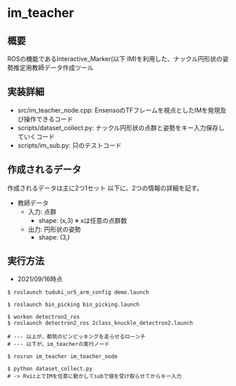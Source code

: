 # im_teacher

## 概要
ROSの機能であるInteractive_Marker(以下 IM)を利用した、ナックル円形状の姿勢推定用教師データ作成ツール

## 実装詳細
- src/im_teacher_node.cpp: EnsensoのTFフレームを視点としたIMを発現及び操作できるコード
- scripts/dataset_collect.py: ナックル円形状の点群と姿勢をキー入力保存していくコード
- scripts/im_sub.py: 只のテストコード

## 作成されるデータ
作成されるデータは主に2つ1セット
以下に、2つの情報の詳細を記す。

- 教師データ
    - 入力: 点群
        - shape: (x,3)
          ※ xは任意の点群数
    - 出力: 円形状の姿勢
        - shape: (3,)

## 実行方法
* 2021/09/16時点

```
$ roslaunch tuduki_ur5_arm_config demo.launch

$ roslaunch bin_picking bin_picking.launch

$ workon detectron2_ros
$ roslaunch detectron2_ros 2class_knuckle_detectron2.launch

# --- 以上が，都筑のビンピッキングを走らせるローンチ
# --- 以下が，im_teacherの実行ノード

$ rosrun im_teacher im_teacher_node

$ python dataset_collect.py
# -> Rviz上でIMを任意に動かしてsubで値を受け取らせてからキー入力
```
